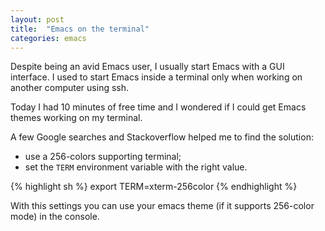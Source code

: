 ```yaml
---
layout: post
title:  "Emacs on the terminal"
categories: emacs
---
```


Despite being an avid Emacs user, I usually start Emacs with a GUI
interface. I used to start Emacs inside a terminal only when working
on another computer using ssh.

Today I had 10 minutes of free time and I wondered if I could get
Emacs themes working on my terminal.

A few Google searches and Stackoverflow helped me to find the
solution:

* use a 256-colors supporting terminal;
* set the `TERM` environment variable with the right value.

{% highlight sh %}
export TERM=xterm-256color
{% endhighlight %}

With this settings you can use your emacs theme (if it supports
256-color mode) in the console.
